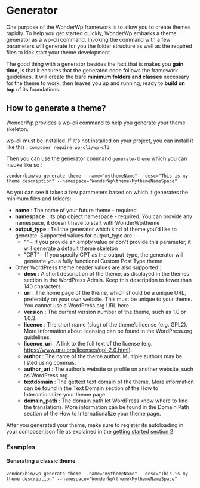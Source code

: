 # Generator

One purpose of the WonderWp framework is to allow you to create themes rapidly. To help you get started quickly, WonderWp embarks a theme generator as a wp-cli command. Invoking the command with a few parameters will generate for you the folder structure as well as the required files to kick start your theme development..

The good thing with a generator besides the fact that is makes you **gain time**, is that it ensures that the generated code follows the framework guidelines. It will create the bare **minimum folders and classes** necessary for the theme to work, then leaves you up and running, ready to **build on top** of its foundations.

## How to generate a theme? 

WonderWp provides a wp-cli command to help you generate your theme skeleton.

wp-cli must be installed. If it's not installed on your project, you can install it like this : `composer require wp-cli/wp-cli`

Then you can use the generator command `generate-theme` which you can invoke like so :

```
vendor/bin/wp generate-theme --name="mythemeName" --desc="This is my theme description" --namespace="WonderWp\theme\MythemeNameSpace"
```

As you can see it takes a few parameters based on which it generates the minimum files and folders:

- **name** : The name of your future theme - required
- **namespace** : Its php object namespace - required. You can provide any namespace, it doesn't have to start with WonderWp\theme
- **output_type** : Tell the generator which kind of theme you'd like to generate. Supported values for output_type are : 
  - "" - If you provide an empty value or don't provide this parameter, it will generate a default theme skeleton
  - "CPT" - If you specify CPT as the output_type, the generator will generate you a fully functional Custom Post Type theme
- Other WordPress theme header values are also supported : 
    - **desc** :  A short description of the theme, as displayed in the themes section in the WordPress Admin. Keep this description to fewer than 140 characters.
    - **uri** : The home page of the theme, which should be a unique URL, preferably on your own website. This must be unique to your theme. You cannot use a WordPress.org URL here.
    - **version** : The current version number of the theme, such as 1.0 or 1.0.3.
    - **licence** : The short name (slug) of the theme’s license (e.g. GPL2). More information about licensing can be found in the WordPress.org guidelines.
    - **licence_uri** : A link to the full text of the license (e.g. https://www.gnu.org/licenses/gpl-2.0.html).
    - **author** : The name of the theme author. Multiple authors may be listed using commas.
    - **author_uri** : The author’s website or profile on another website, such as WordPress.org.
    - **textdomain** : The gettext text domain of the theme. More information can be found in the Text Domain section of the How to Internationalize your theme page.
    - **domain_path** :   The domain path let WordPress know where to find the translations. More information can be found in the Domain Path section of the How to Internationalize your theme page.


After you generated your theme, make sure to register its autoloading in your composer.json file as explained in the [getting started section 2](./01_Getting_Started.md#page_2-Register-your-theme-autoloading)

### Examples

#### Generating a classic theme 

```
vendor/bin/wp generate-theme --name="mythemeName" --desc="This is my theme description" --namespace="WonderWp\theme\MythemeNameSpace"
```